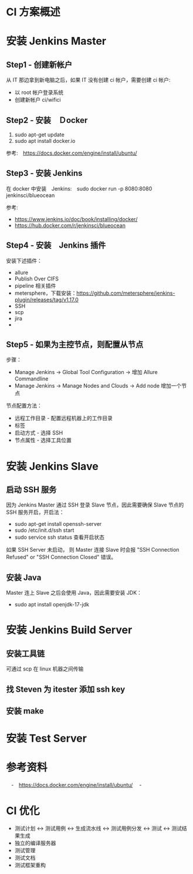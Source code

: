 # CI 方案概述

# 安装 Jenkins Master

## Step1 - 创建新帐户

从 IT 那边拿到新电脑之后，如果 IT 没有创建 ci 帐户，需要创建 ci 帐户:

 - 以 root 帐户登录系统
 - 创建新帐户 ci/wifici

## Step2 - 安装　Ｄocker

1. sudo apt-get update
3. sudo apt install docker.io

参考:　https://docs.docker.com/engine/install/ubuntu/

## Step3 - 安装 Jenkins

在 docker 中安装　Jenkins:　sudo docker run -p 8080:8080 jenkinsci/blueocean

参考:

 - https://www.jenkins.io/doc/book/installing/docker/
 - https://hub.docker.com/r/jenkinsci/blueocean

## Step4 - 安装　Jenkins 插件

安装下述插件：

 - allure
 - Publish Over CIFS
 - pipeline 相关插件
 - metersphere，下载安装：https://github.com/metersphere/jenkins-plugin/releases/tag/v1.17.0
 - SSH
 - scp
 - jira
 - 

## Step5 - 如果为主控节点，则配置从节点

步骤：

 - Manage Jenkins -> Global Tool Configuration -> 增加 Allure Commandline
 - Manage Jenkins -> Manage Nodes and Clouds -> Add node 增加一个节点

节点配置方法：

  - 远程工作目录 - 配置远程机器上的工作目录
  - 标签
  - 启动方式 - 选择 SSH
  - 节点属性 - 选择工具位置

# 安装 Jenkins Slave

## 启动 SSH 服务

因为 Jenkins Master 通过 SSH 登录 Slave 节点，因此需要确保 Slave 节点的 SSH 服务开启，开启法：

 - sudo apt-get install openssh-server
 - sudo /etc/init.d/ssh start
 - sudo service ssh status 查看开启状态

如果 SSH Server 未启动， 则 Master 连接 Slave 时会报 "SSH Connection Refused" or "SSH Connection Closed" 错误。


## 安装 Java

Master 连上 Slave 之后会使用 Java，因此需要安装 JDK：

 - sudo apt install openjdk-17-jdk


# 安装 Jenkins Build Server

## 安装工具链

可通过 scp 在 linux 机器之间传输

## 找 Steven 为 itester 添加 ssh key

## 安装 make

# 安装 Test Server

# 参考资料

　-　https://docs.docker.com/engine/install/ubuntu/
　-　

# CI 优化

 - 测试计划 <-> 测试用例 <-> 生成流水线 <-> 测试用例分发 <-> 测试 <-> 测试结果生成
 - 独立的编译服务器
 - 测试管理
 - 测试文档
 - 测试框架重构
